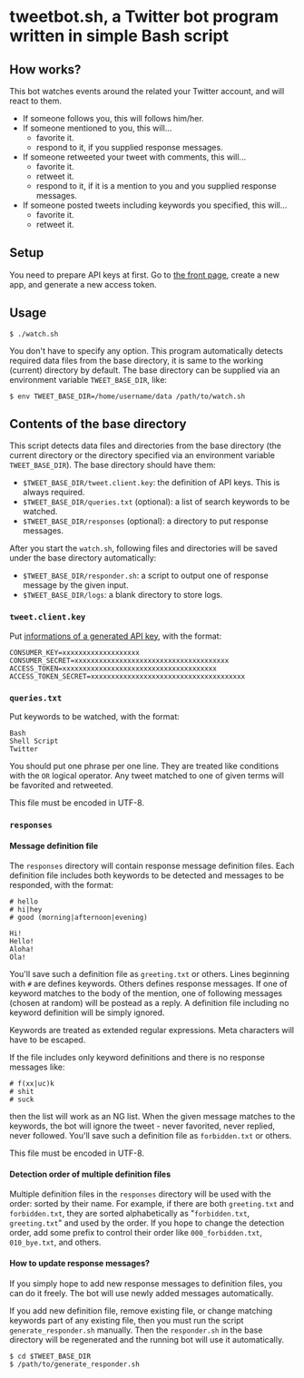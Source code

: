 # tweetbot.sh, a Twitter bot program written in simple Bash script

## How works?

This bot watches events around the related your Twitter account, and will react to them.

 * If someone follows you, this will follows him/her.
 * If someone mentioned to you, this will...
   * favorite it.
   * respond to it, if you supplied response messages.
 * If someone retweeted your tweet with comments, this will...
   * favorite it.
   * retweet it.
   * respond to it, if it is a mention to you and you supplied response messages.
 * If someone posted tweets including keywords you specified, this will...
   * favorite it.
   * retweet it.

## Setup

You need to prepare API keys at first.
Go to [the front page](https://apps.twitter.com/), create a new app, and generate a new access token.

## Usage

~~~
$ ./watch.sh
~~~

You don't have to specify any option.
This program automatically detects required data files from the base directory, it is same to the working (current) directory by default.
The base directory can be supplied via an environment variable `TWEET_BASE_DIR`, like:

~~~
$ env TWEET_BASE_DIR=/home/username/data /path/to/watch.sh
~~~

## Contents of the base directory

This script detects data files and directories from the base directory (the current directory or the directory specified via an environment variable `TWEET_BASE_DIR`).
The base directory should have them:

 * `$TWEET_BASE_DIR/tweet.client.key`: the definition of API keys. This is always required.
 * `$TWEET_BASE_DIR/queries.txt` (optional): a list of search keywords to be watched.
 * `$TWEET_BASE_DIR/responses` (optional): a directory to put response messages.

After you start the `watch.sh`, following files and directories will be saved under the base directory automatically:

 * `$TWEET_BASE_DIR/responder.sh`: a script to output one of response message by the given input.
 * `$TWEET_BASE_DIR/logs`: a blank directory to store logs.

### `tweet.client.key`

Put [informations of a generated API key](https://apps.twitter.com/), with the format:

~~~
CONSUMER_KEY=xxxxxxxxxxxxxxxxxxx
CONSUMER_SECRET=xxxxxxxxxxxxxxxxxxxxxxxxxxxxxxxxxxxxxx
ACCESS_TOKEN=xxxxxxxxxxxxxxxxxxxxxxxxxxxxxxxxxxxxxx
ACCESS_TOKEN_SECRET=xxxxxxxxxxxxxxxxxxxxxxxxxxxxxxxxxxxxxx
~~~


### `queries.txt`

Put keywords to be watched, with the format:

~~~
Bash
Shell Script
Twitter
~~~

You should put one phrase per one line.
They are treated like conditions with the `OR` logical operator.
Any tweet matched to one of given terms will be favorited and retweeted.

This file must be encoded in UTF-8.


### `responses`

#### Message definition file

The `responses` directory will contain response message definition files.
Each definition file includes both keywords to be detected and messages to be responded, with the format:

~~~
# hello
# hi|hey
# good (morning|afternoon|evening)

Hi!
Hello!
Aloha!
Ola!
~~~

You'll save such a definition file as `greeting.txt` or others.
Lines beginning with `#` are defines keywords.
Others defines response messages.
If one of keyword matches to the body of the mention, one of following messages (chosen at random) will be postead as a reply.
A definition file including no keyword definition will be simply ignored.

Keywords are treated as extended regular expressions.
Meta characters will have to be escaped.

If the file includes only keyword definitions and there is no response messages like:

~~~
# f(xx|uc)k
# shit
# suck
~~~

then the list will work as an NG list.
When the given message matches to the keywords, the bot will ignore the tweet - never favorited, never replied, never followed.
You'll save such a definition file as `forbidden.txt` or others.

This file must be encoded in UTF-8.


#### Detection order of multiple definition files

Multiple definition files in the `responses` directory will be used with the order: sorted by their name.
For example, if there are both `greeting.txt` and `forbidden.txt`, they are sorted alphabetically as "`forbidden.txt`, `greeting.txt`" and used by the order.
If you hope to change the detection order, add some prefix to control their order like `000_forbidden.txt`, `010_bye.txt`, and others.


#### How to update response messages?

If you simply hope to add new response messages to definition files, you can do it freely.
The bot will use newly added messages automatically.

If you add new definition file, remove existing file, or change matching keywords part of any existing file, then you must run the script `generate_responder.sh` manually.
Then the `responder.sh` in the base directory will be regenerated and the running bot will use it automatically.

~~~
$ cd $TWEET_BASE_DIR
$ /path/to/generate_responder.sh
~~~
